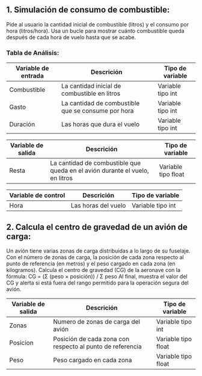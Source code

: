 ## 1. Simulación de consumo de combustible:
Pide al usuario la cantidad inicial de combustible (litros) y el consumo por hora (litros/hora). Usa un bucle para mostrar cuánto combustible queda después de cada hora de vuelo hasta que se acabe.

### Tabla de Análisis:
| Variable de entrada | Descrición | Tipo de variable |
|---------------------|------------|------------------|
| Combustible | La cantidad inicial de combustible en litros | Variable tipo int |
| Gasto | La cantidad de combustible que se consume por hora | Variable tipo int |
| Duración | Las horas que dura el vuelo | Variable tipo int |

| Variable de salida | Descrición | Tipo de variable |
|---------------------|------------|------------------|
| Resta | La cantidad de combustible que queda en el avión durante el vuelo, en litros | Variable tipo float |

| Variable de control | Descrición | Tipo de variable |
|---------------------|------------|------------------|
| Hora | Las horas del vuelo | Variable tipo int |


## 2. Calcula el centro de gravedad de un avión de carga:
Un avión tiene varias zonas de carga distribuidas a lo largo de su fuselaje. Con el número de zonas de carga, la posición de cada zona respecto al punto de referencia (en metros) y el peso cargado en cada zona (en kilogramos). Calcula el centro de gravedad (CG) de la aeronave con la fórmula:    CG = (Σ (peso × posición)) / Σ peso
Al final, muestra el valor del CG y alerta si está fuera del rango permitido para la operación segura del avión.

| Variable de salida | Descrición | Tipo de variable |
|--------------------|------------|------------------|
| Zonas | Numero de zonas de carga del avión | Variable tipo int |
| Posicion | Posición de cada zona con respecto al punto de referencia | Variable tipo float |
| Peso | Peso cargado en cada zona | Variable tipo float |


